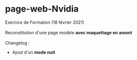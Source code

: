 # page-web-Nvidia
Exercice de Formation (18 février 2021) <br><br>
Reconstitution d'une page modèle **avec maquettage en amont**<br><br>
Changelog :<br>
- Ajout d'un **mode nuit**
